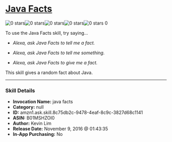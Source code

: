 # [Java Facts](http://alexa.amazon.com/#skills/amzn1.ask.skill.8c75db2c-9478-4eaf-8c9c-3827d68c1141)
![0 stars](../../images/ic_star_border_black_18dp_1x.png)![0 stars](../../images/ic_star_border_black_18dp_1x.png)![0 stars](../../images/ic_star_border_black_18dp_1x.png)![0 stars](../../images/ic_star_border_black_18dp_1x.png)![0 stars](../../images/ic_star_border_black_18dp_1x.png) 0

To use the Java Facts skill, try saying...

* *Alexa, ask Java Facts to tell me a fact.*

* *Alexa, ask Java Facts to tell me something.*

* *Alexa, ask Java Facts to give me a fact.*

This skill gives a random fact about Java.

***

### Skill Details

* **Invocation Name:** java facts
* **Category:** null
* **ID:** amzn1.ask.skill.8c75db2c-9478-4eaf-8c9c-3827d68c1141
* **ASIN:** B01MSHZOI0
* **Author:** Kevin Lim
* **Release Date:** November 9, 2016 @ 01:43:35
* **In-App Purchasing:** No
